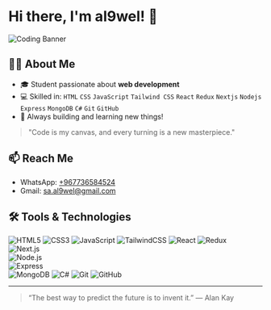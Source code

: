 # Hi there, I'm al9wel! 👋

![Coding Banner](https://raw.githubusercontent.com/al9wel/al9wel/main/assets/code-banner.gif)

## 👨‍💻 About Me

- 🎓 Student passionate about **web development**
- 💻 Skilled in: `HTML` `CSS` `JavaScript` `Tailwind CSS` `React` `Redux` `Nextjs` `Nodejs` `Express` `MongoDB` `C#` `Git` `GitHub`
- 🚀 Always building and learning new things!

> "Code is my canvas, and every turning is a new masterpiece."

## 📫 Reach Me

- WhatsApp: [+967736584524](https://wa.me/967736584524)
- Gmail: [sa.al9wel@gmail.com](mailto:sa.al9wel@gmail.com)

## 🛠️ Tools & Technologies

![HTML5](https://img.shields.io/badge/HTML5-E34F26?logo=html5&logoColor=white)
![CSS3](https://img.shields.io/badge/CSS3-1572B6?logo=css3&logoColor=white)
![JavaScript](https://img.shields.io/badge/JavaScript-F7DF1E?logo=javascript&logoColor=black)
![TailwindCSS](https://img.shields.io/badge/Tailwind_CSS-38B2AC?logo=tailwind-css&logoColor=white)
![React](https://img.shields.io/badge/React-61DAFB?logo=react&logoColor=black)
![Redux](https://img.shields.io/badge/Redux-764ABC?logo=redux&logoColor=white)  
![Next.js](https://img.shields.io/badge/Next.js-000000?logo=next.js&logoColor=white)  
![Node.js](https://img.shields.io/badge/Node.js-339933?logo=nodedotjs&logoColor=white)  
![Express](https://img.shields.io/badge/Express.js-000000?logo=express&logoColor=white)  
![MongoDB](https://img.shields.io/badge/MongoDB-47A248?logo=mongodb&logoColor=white)
![C#](https://img.shields.io/badge/C%23-239120?logo=c-sharp&logoColor=white)
![Git](https://img.shields.io/badge/Git-F05032?logo=git&logoColor=white)
![GitHub](https://img.shields.io/badge/GitHub-181717?logo=github&logoColor=white)

---

> “The best way to predict the future is to invent it.” — Alan Kay
